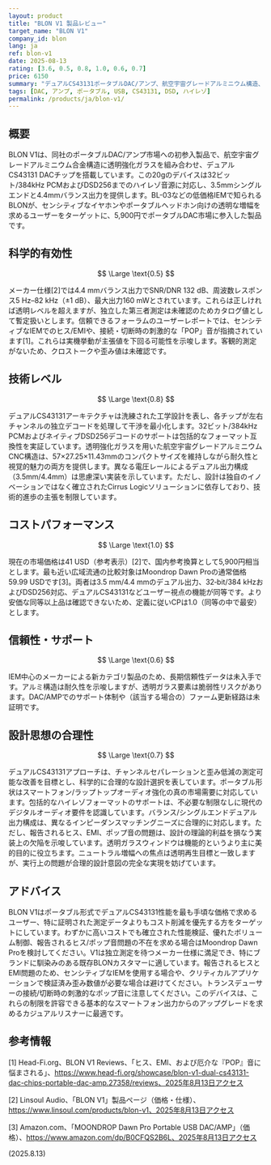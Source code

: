 ```yaml
---
layout: product
title: "BLON V1 製品レビュー"
target_name: "BLON V1"
company_id: blon
lang: ja
ref: blon-v1
date: 2025-08-13
rating: [3.6, 0.5, 0.8, 1.0, 0.6, 0.7]
price: 6150
summary: "デュアルCS43131ポータブルDAC/アンプ、航空宇宙グレードアルミニウム構造、5,900円で競争力のある性能を提供"
tags: [DAC, アンプ, ポータブル, USB, CS43131, DSD, ハイレゾ]
permalink: /products/ja/blon-v1/
---
```


## 概要

BLON V1は、同社のポータブルDAC/アンプ市場への初参入製品で、航空宇宙グレードアルミニウム合金構造に透明強化ガラスを組み合わせ、デュアルCS43131 DACチップを搭載しています。この20gのデバイスは32ビット/384kHz PCMおよびDSD256までのハイレゾ音源に対応し、3.5mmシングルエンドと4.4mmバランス出力を提供します。BL-03などの低価格IEMで知られるBLONが、センシティブなイヤホンやポータブルヘッドホン向けの透明な増幅を求めるユーザーをターゲットに、5,900円でポータブルDAC市場に参入した製品です。

## 科学的有効性

$$ \Large \text{0.5} $$

メーカー仕様[2]では4.4 mmバランス出力でSNR/DNR 132 dB、周波数レスポンス5 Hz–82 kHz（±1 dB）、最大出力160 mWとされています。これらは正しければ透明レベルを超えますが、独立した第三者測定は未確認のためカタログ値として暫定扱いとします。信頼できるフォーラムのユーザーレポートでは、センシティブなIEMでのヒス/EMIや、接続・切断時の刺激的な「POP」音が指摘されています[1]。これらは実機挙動が主張値を下回る可能性を示唆します。客観的測定がないため、クロストークや歪み値は未確認です。

## 技術レベル

$$ \Large \text{0.8} $$

デュアルCS43131アーキテクチャは洗練された工学設計を表し、各チップが左右チャンネルの独立デコードを処理して干渉を最小化します。32ビット/384kHz PCMおよびネイティブDSD256デコードのサポートは包括的なフォーマット互換性を実証しています。透明強化ガラスを用いた航空宇宙グレードアルミニウムCNC構造は、57×27.25×11.43mmのコンパクトサイズを維持しながら耐久性と視覚的魅力の両方を提供します。異なる電圧レールによるデュアル出力構成（3.5mm/4.4mm）は思慮深い実装を示しています。ただし、設計は独自のイノベーションではなく確立されたCirrus Logicソリューションに依存しており、技術的進歩の主張を制限しています。

## コストパフォーマンス

$$ \Large \text{1.0} $$

現在の市場価格は41 USD（参考表示）[2]で、国内参考換算として5,900円相当とします。最も近い広域流通の比較対象はMoondrop Dawn Proの通常価格59.99 USDです[3]。両者は3.5 mm/4.4 mmのデュアル出力、32‑bit/384 kHzおよびDSD256対応、デュアルCS43131などユーザー視点の機能が同等です。より安価な同等以上品は確認できないため、定義に従いCPは1.0（同等の中で最安）とします。

## 信頼性・サポート

$$ \Large \text{0.6} $$

IEM中心のメーカーによる新カテゴリ製品のため、長期信頼性データは未入手です。アルミ構造は耐久性を示唆しますが、透明ガラス要素は脆弱性リスクがあります。DAC/AMPでのサポート体制や（該当する場合の）ファーム更新経路は未証明です。

## 設計思想の合理性

$$ \Large \text{0.7} $$

デュアルCS43131アプローチは、チャンネルセパレーションと歪み低減の測定可能な改善を目標とし、科学的に合理的な設計選択を表しています。ポータブル形状はスマートフォン/ラップトップオーディオ強化の真の市場需要に対応しています。包括的なハイレゾフォーマットのサポートは、不必要な制限なしに現代のデジタルオーディオ要件を認識しています。バランス/シングルエンドデュアル出力構成は、異なるインピーダンスマッチングニーズに合理的に対応します。ただし、報告されるヒス、EMI、ポップ音の問題は、設計の理論的利益を損なう実装上の欠陥を示唆しています。透明ガラスウィンドウは機能的というより主に美的目的に役立ちます。ニュートラル増幅への焦点は透明再生目標と一致しますが、実行上の問題が合理的設計意図の完全な実現を妨げています。

## アドバイス

BLON V1はポータブル形式でデュアルCS43131性能を最も手頃な価格で求めるユーザー、特に証明された測定データよりもコスト削減を優先する方をターゲットにしています。わずかに高いコストでも確立された性能検証、優れたボリューム制御、報告されるヒス/ポップ音問題の不在を求める場合はMoondrop Dawn Proを検討してください。V1は独立測定を待つメーカー仕様に満足でき、特にブランドに馴染みのある既存BLONカスタマーに適しています。報告されるヒスとEMI問題のため、センシティブなIEMを使用する場合や、クリティカルアプリケーションで検証済み歪み数値が必要な場合は避けてください。トランスデューサーの接続/切断時の刺激的なポップ音に注意してください。このデバイスは、これらの制限を許容できる基本的なスマートフォン出力からのアップグレードを求めるカジュアルリスナーに最適です。

## 参考情報

[1] Head-Fi.org、BLON V1 Reviews、「ヒス、EMI、および厄介な『POP』音に悩まされる」、https://www.head-fi.org/showcase/blon-v1-dual-cs43131-dac-chips-portable-dac-amp.27358/reviews、2025年8月13日アクセス

[2] Linsoul Audio、「BLON V1」製品ページ（価格・仕様）、https://www.linsoul.com/products/blon-v1、2025年8月13日アクセス

[3] Amazon.com、「MOONDROP Dawn Pro Portable USB DAC/AMP」（価格）、https://www.amazon.com/dp/B0CFQS2B6L、2025年8月13日アクセス

(2025.8.13)